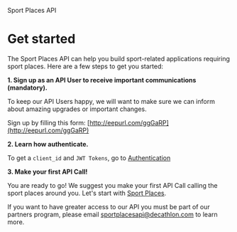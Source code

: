 <span class="product-title">Sport Places API</span>

# Get started

The Sport Places API can help you build sport-related applications requiring sport places. Here are a few steps to get you started:

**1. Sign up as an API User to receive important communications (mandatory).**

To keep our API Users happy, we will want to make sure we can inform about amazing upgrades or important changes.

Sign up by filling this form: [http://eepurl.com/ggGaRP](http://eepurl.com/ggGaRP)

**2. Learn how authenticate.**

To get a `client_id` and `JWT Tokens`, go to [Authentication](#authentication)

**3. Make your first API Call!**

You are ready to go! We suggest you make your first API Call calling the sport places around you. Let's start with [Sport Places](#sport-places).  

<aside class="notice">
If you want to have greater access to our API you must be part of our partners program, 
please email <a href="mailto:sportplacesapi@decathlon.com">sportplacesapi@decathlon.com</a> to learn more. 
</aside>
